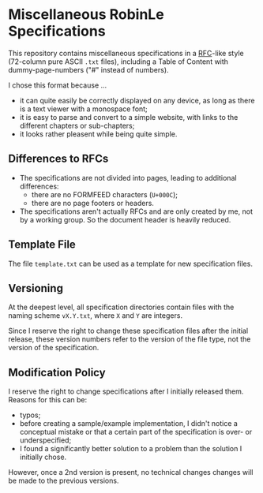 # Miscellaneous RobinLe Specifications

This repository contains miscellaneous specifications in a
[RFC](https://www.ietf.org/rfc/rfc1951.txt)-like style (72-column pure
ASCII `.txt` files), including a Table of Content with
dummy-page-numbers ("#" instead of numbers).

I chose this format because ...
- it can quite easily be correctly displayed on any device, as long as
  there is a text viewer with a monospace font;
- it is easy to parse and convert to a simple website, with links to the
  different chapters or sub-chapters;
- it looks rather pleasent while being quite simple.


## Differences to RFCs

- The specifications are not divided into pages, leading to additional
  differences:
  - there are no FORMFEED characters (`U+000C`);
  - there are no page footers or headers.
- The specifications aren't actually RFCs and are only created by me,
  not by a working group. So the document header is heavily reduced.


## Template File

The file `template.txt` can be used as a template for new specification
files.


## Versioning

At the deepest level, all specification directories contain files with
the naming scheme `vX.Y.txt`, where `X` and `Y` are integers.

Since I reserve the right to change these specification files after the
initial release, these version numbers refer to the version of the file
type, not the version of the specification.


## Modification Policy

I reserve the right to change specifications after I initially released
them. Reasons for this can be:
- typos;
- before creating a sample/example implementation, I didn't notice a
  conceptual mistake or that a certain part of the specification is
  over- or underspecified;
- I found a significantly better solution to a problem than the solution
  I initially chose.

However, once a 2nd version is present, no technical changes changes
will be made to the previous versions.
